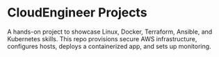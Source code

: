# CloudEngineer Projects
A hands-on project to showcase Linux, Docker, Terraform, Ansible, and Kubernetes skills.
This repo provisions secure AWS infrastructure, configures hosts, deploys a containerized app, and sets up monitoring.
